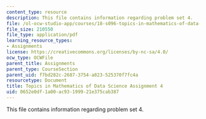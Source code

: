 ```yaml
---
content_type: resource
description: This file contains information regarding problem set 4.
file: /ol-ocw-studio-app/courses/18-s096-topics-in-mathematics-of-data-science-fall-2015/0652e0df1a00ac93199921e375cab387_MIT18_S096F15_Homework_4.pdf
file_size: 210550
file_type: application/pdf
learning_resource_types:
- Assignments
license: https://creativecommons.org/licenses/by-nc-sa/4.0/
ocw_type: OCWFile
parent_title: Assignments
parent_type: CourseSection
parent_uid: f7bd282c-2687-3754-a823-525370f7fc4a
resourcetype: Document
title: Topics in Mathematics of Data Science Assignment 4
uid: 0652e0df-1a00-ac93-1999-21e375cab387
---
```

This file contains information regarding problem set 4.